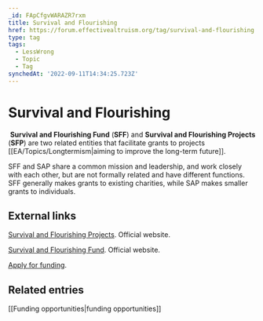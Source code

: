 ```yaml
---
_id: FApCfgvWARAZR7rxm
title: Survival and Flourishing
href: https://forum.effectivealtruism.org/tag/survival-and-flourishing
type: tag
tags:
  - LessWrong
  - Topic
  - Tag
synchedAt: '2022-09-11T14:34:25.723Z'
---
```

# Survival and Flourishing

 **Survival and Flourishing Fund** (**SFF**) and **Survival and Flourishing Projects** (**SFP**) are two related entities that facilitate grants to projects [[EA/Topics/Longtermism|aiming to improve the long-term future]].

SFF and SAP share a common mission and leadership, and work closely with each other, but are not formally related and have different functions. SFF generally makes grants to existing charities, while SAP makes smaller grants to individuals.

External links
--------------

[Survival and Flourishing Projects](http://survivalandflourishing.org/). Official website.

[Survival and Flourishing Fund](http://survivalandflourishing.fund/). Official website.

[Apply for funding](https://docs.google.com/forms/d/e/1FAIpQLSc4PRBIP8CNCviFiNkSSMKy6Ms3sUJBOi_ykE8IDvTeB5Nr_A/viewform).

Related entries
---------------

[[Funding opportunities|funding opportunities]]